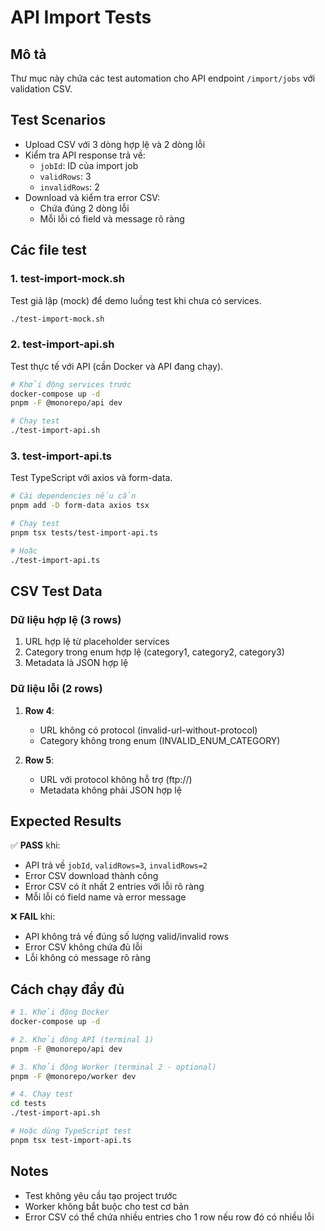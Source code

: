 # API Import Tests

## Mô tả
Thư mục này chứa các test automation cho API endpoint `/import/jobs` với validation CSV.

## Test Scenarios
- Upload CSV với 3 dòng hợp lệ và 2 dòng lỗi
- Kiểm tra API response trả về:
  - `jobId`: ID của import job
  - `validRows`: 3
  - `invalidRows`: 2
- Download và kiểm tra error CSV:
  - Chứa đúng 2 dòng lỗi
  - Mỗi lỗi có field và message rõ ràng

## Các file test

### 1. test-import-mock.sh
Test giả lập (mock) để demo luồng test khi chưa có services.
```bash
./test-import-mock.sh
```

### 2. test-import-api.sh
Test thực tế với API (cần Docker và API đang chạy).
```bash
# Khởi động services trước
docker-compose up -d
pnpm -F @monorepo/api dev

# Chạy test
./test-import-api.sh
```

### 3. test-import-api.ts
Test TypeScript với axios và form-data.
```bash
# Cài dependencies nếu cần
pnpm add -D form-data axios tsx

# Chạy test
pnpm tsx tests/test-import-api.ts

# Hoặc
./test-import-api.ts
```

## CSV Test Data

### Dữ liệu hợp lệ (3 rows)
1. URL hợp lệ từ placeholder services
2. Category trong enum hợp lệ (category1, category2, category3)
3. Metadata là JSON hợp lệ

### Dữ liệu lỗi (2 rows)
1. **Row 4**: 
   - URL không có protocol (invalid-url-without-protocol)
   - Category không trong enum (INVALID_ENUM_CATEGORY)
   
2. **Row 5**:
   - URL với protocol không hỗ trợ (ftp://)
   - Metadata không phải JSON hợp lệ

## Expected Results

✅ **PASS** khi:
- API trả về `jobId`, `validRows=3`, `invalidRows=2`
- Error CSV download thành công
- Error CSV có ít nhất 2 entries với lỗi rõ ràng
- Mỗi lỗi có field name và error message

❌ **FAIL** khi:
- API không trả về đúng số lượng valid/invalid rows
- Error CSV không chứa đủ lỗi
- Lỗi không có message rõ ràng

## Cách chạy đầy đủ

```bash
# 1. Khởi động Docker
docker-compose up -d

# 2. Khởi động API (terminal 1)
pnpm -F @monorepo/api dev

# 3. Khởi động Worker (terminal 2 - optional)
pnpm -F @monorepo/worker dev

# 4. Chạy test
cd tests
./test-import-api.sh

# Hoặc dùng TypeScript test
pnpm tsx test-import-api.ts
```

## Notes
- Test không yêu cầu tạo project trước
- Worker không bắt buộc cho test cơ bản
- Error CSV có thể chứa nhiều entries cho 1 row nếu row đó có nhiều lỗi